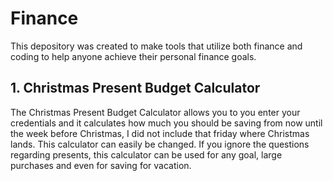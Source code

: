 # Finance

This depository was created to make tools that utilize both finance and coding to help anyone achieve their personal finance goals. 

## 1. Christmas Present Budget Calculator

The Christmas Present Budget Calculator allows you to you enter your credentials and it calculates how much you should be saving from now until the week before Christmas, I did not include that friday where Christmas lands. This calculator can easily be changed. If you ignore the questions regarding presents, this calculator can be used for any goal, large purchases and even for saving for vacation.
